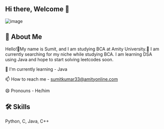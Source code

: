 ## Hi there, Welcome 👋
![image](https://github.com/user-attachments/assets/8be9a3d5-ea7d-4e51-aa4b-99b124348275)

## 🚀 About Me
Hello!👋My name is Sumit, and I am studying BCA at Amity University.🏫 I am currently searching for my niche while studying BCA. I am learning DSA using Java and hope to start solving leetcodes soon.

🧠 I'm currently learning - Java

📫 How to reach me - [sumitkumar33@amityonline.com](mailto:sumitkumar33@amityonline.com)

😄 Pronouns - He/him

## 🛠 Skills
Python, C, Java, C++
